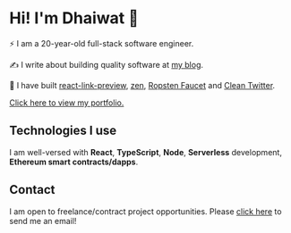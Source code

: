 # Hi! I'm Dhaiwat 👋

⚡ I am a 20-year-old full-stack software engineer.

✍ I write about building quality software at [my blog](https://blog.dhaiwatpandya.com).

🔨 I have built [react-link-preview](https://www.npmjs.com/package/@dhaiwat10/react-link-preview), [zen](https://zenquotes.dhaiwatpandya.com), [Ropsten Faucet](https://ropsten-faucet.dhaiwatpandya.com/) and [Clean Twitter](https://chrome.google.com/webstore/detail/clean-twitter/ibcjnfhpdjinbcmojnmpnokcgfljiebb?hl=en&authuser=0).

<a href="https://dhaiwatpandya.com" target="_blank">Click here to view my portfolio.</a>

## Technologies I use

I am well-versed with **React**, **TypeScript**, **Node**, **Serverless** development, **Ethereum smart contracts/dapps**.

## Contact

I am open to freelance/contract project opportunities. Please <a href="mailto:dhaiwatpandya@gmail.com">click here</a> to send me an email!
